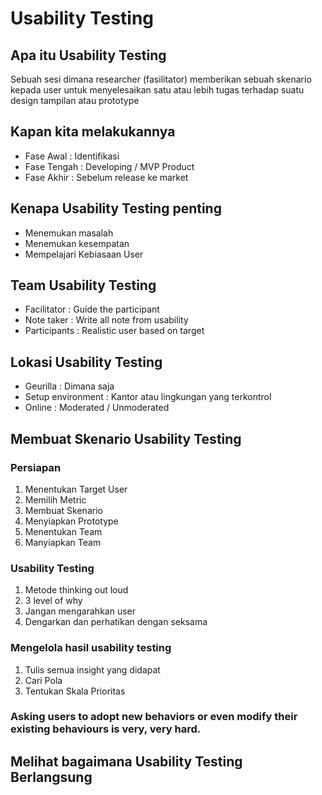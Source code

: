 # Usability Testing

## Apa itu Usability Testing
Sebuah sesi dimana researcher (fasilitator) memberikan sebuah skenario kepada user untuk menyelesaikan satu atau lebih tugas terhadap suatu design tampilan atau prototype

## Kapan kita melakukannya
- Fase Awal : Identifikasi
- Fase Tengah : Developing / MVP Product
- Fase Akhir : Sebelum release ke market

## Kenapa Usability Testing penting
- Menemukan masalah
- Menemukan kesempatan
- Mempelajari Kebiasaan User

## Team Usability Testing
- Facilitator : Guide the participant
- Note taker : Write all note from usability
- Participants : Realistic user based on target

## Lokasi Usability Testing
- Geurilla : Dimana saja
- Setup environment : Kantor atau lingkungan yang terkontrol
- Online : Moderated / Unmoderated

## Membuat Skenario Usability Testing
### Persiapan
1. Menentukan Target User
2. Memilih Metric
3. Membuat Skenario 
4. Menyiapkan Prototype
5. Menentukan Team
6. Manyiapkan Team

### Usability Testing
1. Metode thinking out loud
2. 3 level of why
3. Jangan mengarahkan user
4. Dengarkan dan perhatikan dengan seksama

### Mengelola hasil usability testing
1. Tulis semua insight yang didapat
2. Cari Pola
3. Tentukan Skala Prioritas

### Asking users to adopt new behaviors or even modify their existing behaviours is very, very hard.

## Melihat bagaimana Usability Testing Berlangsung

